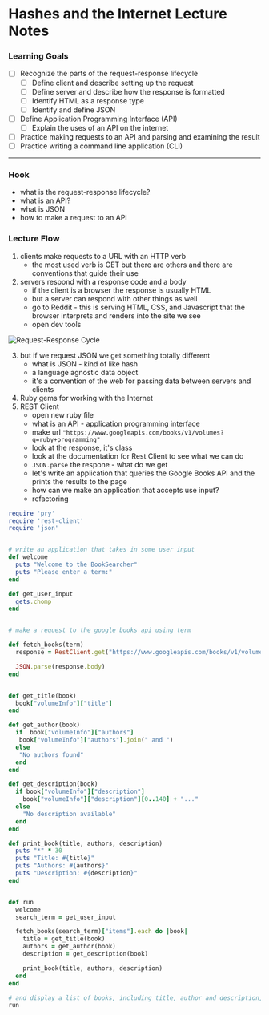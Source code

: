 # Hashes and the Internet Lecture Notes

### Learning Goals

* [ ] Recognize the parts of the request-response lifecycle
    * [ ] Define client and describe setting up the request
    * [ ] Define server and describe how the response is formatted
    * [ ] Identify HTML as a response type
    * [ ] Identify and define JSON
* [ ] Define Application Programming Interface (API)
    * [ ] Explain the uses of an API on the internet
* [ ] Practice making requests to an API and parsing and examining the result
* [ ] Practice writing a command line application (CLI)

--------------------------

### Hook

* what is the request-response lifecycle?
* what is an API?
* what is JSON
* how to make a request to an API

### Lecture Flow

1. clients make requests to a URL with an HTTP verb
    * the most used verb is GET but there are others and there are conventions that guide their use
2. servers respond with a response code and a body
    * if the client is a browser the response is usually HTML
    * but a server can respond with other things as well
    * go to Reddit - this is serving HTML, CSS, and Javascript that the browser interprets and renders into the site we see
    * open dev tools


![Request-Response Cycle](https://miro.medium.com/max/1146/1*bx2bWzqeKCBndthiLGMK5g.png)

3. but if we request JSON we get something totally different
    * what is JSON - kind of like hash
    * a language agnostic data object
    * it's a convention of the web for passing data between servers and clients
4. Ruby gems for working with the Internet
5. REST Client
    * open new ruby file
    * what is an API - application programming interface
    * make url `"https://www.googleapis.com/books/v1/volumes?q=ruby+programming"`
    * look at the response, it's class
    * look at the documentation for Rest Client to see what we can do
    * `JSON.parse` the respone - what do we get
    * let's write an application that queries the Google Books API and the prints the results to the page
    * how can we make an application that accepts use input?
    * refactoring


```ruby
require 'pry'
require 'rest-client'
require 'json'


# write an application that takes in some user input
def welcome
  puts "Welcome to the BookSearcher"
  puts "Please enter a term:"
end

def get_user_input
  gets.chomp
end


# make a request to the google books api using term

def fetch_books(term)
  response = RestClient.get("https://www.googleapis.com/books/v1/volumes?q=#{term}")

  JSON.parse(response.body)
end


def get_title(book)
  book["volumeInfo"]["title"]
end

def get_author(book)
  if  book["volumeInfo"]["authors"]
   book["volumeInfo"]["authors"].join(" and ")
  else
   "No authors found"
  end
end

def get_description(book)
  if book["volumeInfo"]["description"]
    book["volumeInfo"]["description"][0..140] + "..."
  else
    "No description available"
  end
end

def print_book(title, authors, description)
  puts "*" * 30
  puts "Title: #{title}"
  puts "Authors: #{authors}"
  puts "Description: #{description}"
end


def run
  welcome
  search_term = get_user_input

  fetch_books(search_term)["items"].each do |book|
    title = get_title(book)
    authors = get_author(book)
    description = get_description(book)

    print_book(title, authors, description)
  end
end

# and display a list of books, including title, author and description, that are found
run
```

